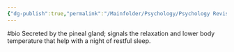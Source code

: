 ```yaml
---
{"dg-publish":true,"permalink":"/Mainfolder/Psychology/Psychology Revision/Concepts/Melatonin/"}
---
```


#bio Secreted by the pineal gland; signals the relaxation and lower body temperature that help with a night of restful sleep.